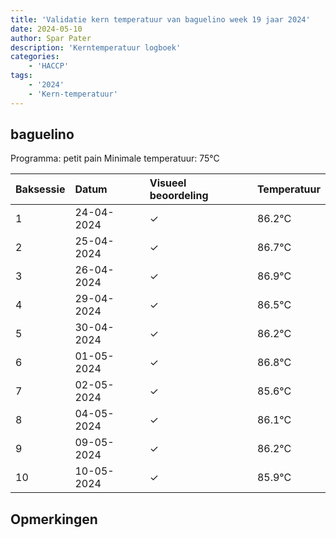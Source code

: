 ```yaml
---
title: 'Validatie kern temperatuur van baguelino week 19 jaar 2024'
date: 2024-05-10
author: Spar Pater
description: 'Kerntemperatuur logboek'
categories:
    - 'HACCP'
tags:
    - '2024'
    - 'Kern-temperatuur'
---
```


## baguelino

Programma: petit pain
Minimale temperatuur: 75°C

| Baksessie | Datum | Visueel beoordeling | Temperatuur |
|:---|:---|:---|:---|
| 1 | 24-04-2024 | &check; | 86.2°C |
| 2 | 25-04-2024 | &check; | 86.7°C |
| 3 | 26-04-2024 | &check; | 86.9°C |
| 4 | 29-04-2024 | &check; | 86.5°C |
| 5 | 30-04-2024 | &check; | 86.2°C |
| 6 | 01-05-2024 | &check; | 86.8°C |
| 7 | 02-05-2024 | &check; | 85.6°C |
| 8 | 04-05-2024 | &check; | 86.1°C |
| 9 | 09-05-2024 | &check; | 86.2°C |
| 10 | 10-05-2024 | &check; | 85.9°C |

## Opmerkingen


